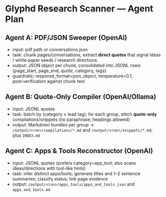 # Glyphd Research Scanner — Agent Plan

## Agent A: PDF/JSON Sweeper (OpenAI)
- input: pdf path or conversations.json
- task: chunk pages/conversations, extract **direct quotes** that signal ideas / white‑paper seeds / research directions.
- output: JSON object per chunk, consolidated into JSONL rows: {page_start, page_end, quote, category, tags}
- guardrails: response_format=json_object, temperature=0.1, post‑verification against chunk text

## Agent B: Quote‑Only Compiler (OpenAI/Ollama)
- input: JSONL quotes
- task: batch by (category × lead tag); for each group, stitch **quote‑only** compilations/snippets (no paraphrase; headings allowed)
- output: Markdown bundles per group → `/output/<run>/compilations/*.md` and `/output/<run>/snippets/*.md`; plus `INDEX.md`

## Agent C: Apps & Tools Reconstructor (OpenAI)
- input: JSONL quotes (prefers category=app_tool; also scans ideas/directions with tool-like hints)
- task: infer distinct apps/tools; generate titles and 1–2 sentence summaries; classify status; link page evidence
- output: `/output/<run>/apps_tools/apps_and_tools.json` and `apps_and_tools.md`
